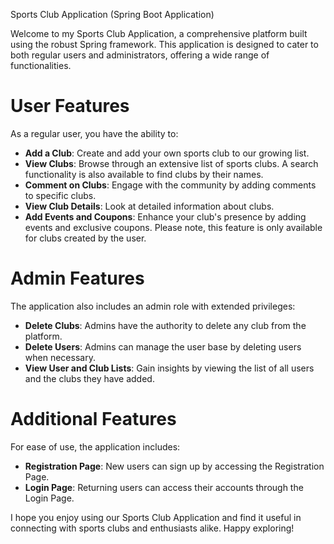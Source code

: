 Sports Club Application (Spring Boot Application)

Welcome to my Sports Club Application, a comprehensive platform built using the robust Spring framework. This application is designed to cater to both regular users and administrators, offering a wide range of functionalities.

# User Features

As a regular user, you have the ability to:

- **Add a Club**: Create and add your own sports club to our growing list.
- **View Clubs**: Browse through an extensive list of sports clubs. A search functionality is also available to find clubs by their names.
- **Comment on Clubs**: Engage with the community by adding comments to specific clubs.
- **View Club Details**: Look at detailed information about clubs.
- **Add Events and Coupons**: Enhance your club's presence by adding events and exclusive coupons. Please note, this feature is only available for clubs created by the user.

# Admin Features

The application also includes an admin role with extended privileges:

- **Delete Clubs**: Admins have the authority to delete any club from the platform.
- **Delete Users**: Admins can manage the user base by deleting users when necessary.
- **View User and Club Lists**: Gain insights by viewing the list of all users and the clubs they have added.

# Additional Features

For ease of use, the application includes:

- **Registration Page**: New users can sign up by accessing the Registration Page.
- **Login Page**: Returning users can access their accounts through the Login Page.

I hope you enjoy using our Sports Club Application and find it useful in connecting with sports clubs and enthusiasts alike. Happy exploring!

